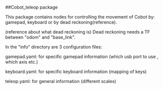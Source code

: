 ##Cobot_teleop package

This package contains nodes for controlling the movement
of Cobot by: gamepad, keyboard or by dead reckoning(reference).

(reference about what dead reckoning is)
Dead reckoning needs a TF between "odom" and "base_link". 


In the "info" directory are 3 configuration files:

gamepad.yaml: for specific gamepad information (which usb port to use , which axis etc.)

keyboard.yaml: for specific keyboard information (mapping of keys)

teleop.yaml: for general information (different scales)
